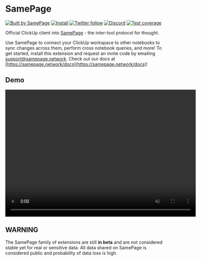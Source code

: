 # SamePage

[![Built by SamePage](https://img.shields.io/badge/Ξ-Built_by_SamePage-blue.svg)](https://github.com/samepage-network/samepage.network) [![Install](https://img.shields.io/github/v/release/samepage-network/clickup-samepage)](https://samepage.network/install?id=clickup) [![Twitter follow](https://img.shields.io/badge/follow-%40samepagenetwork-blue.svg?style=flat&logo=twitter)](https://twitter.com/samepagenetwork) [![Discord](https://img.shields.io/discord/1042590270849568788.svg)](https://discord.gg/UpKAfUvUPd) [![Test coverage](https://codecov.io/gh/samepage-network/clickup-samepage/branch/main/graph/badge.svg)](https://codecov.io/gh/samepage-network/clickup-samepage)

Official ClickUp client into [SamePage](https://samepage.network) - the inter-tool protocol for thought.

Use SamePage to connect your ClickUp workspace to other notebooks to sync changes across them, perform cross notebook queries, and more! To get started, install this extension and request an invite code by emailing support@samepage.network. Check out our docs at [https://samepage.network/docs](https://samepage.network/docs)!

## Demo

<video src="https://samepage.network/videos/9f124d41ca8a47f4b09bc6d268cb36b8.mp4" controls="controls" height="400" width="600"></video>

## WARNING

The SamePage family of extensions are still **in beta** and are not considered stable yet for real or sensitive data. All data shared on SamePage is considered public and probability of data loss is high.
